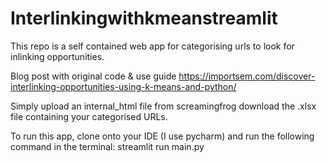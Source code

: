 # Interlinkingwithkmeanstreamlit
This repo is a self contained web app for categorising urls to look for inlinking opportunities. 

Blog post with original code & use guide https://importsem.com/discover-interlinking-opportunities-using-k-means-and-python/

Simply upload an internal_html file from screamingfrog download the .xlsx file containing your categorised URLs.

To run this app, clone onto your IDE (I use pycharm) and run the following command in the terminal: streamlit run main.py
